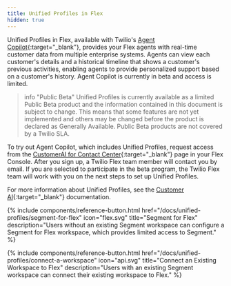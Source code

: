 ```yaml
---
title: Unified Profiles in Flex
hidden: true
---
```


Unified Profiles in Flex, available with Twilio's [Agent Copilot](https://www.twilio.com/docs/flex/customer-ai){:target="_blank"}, provides your Flex agents with real-time customer data from multiple enterprise systems. Agents can view each customer's details and a historical timeline that shows a customer's previous activities, enabling agents to provide personalized support based on a customer's history. Agent Copilot is currently in beta and access is limited. 

> info "Public Beta"
> Unified Profiles is currently available as a limited Public Beta product and the information contained in this document is subject to change. This means that some features are not yet implemented and others may be changed before the product is declared as Generally Available. Public Beta products are not covered by a Twilio SLA.

To try out Agent Copilot, which includes Unified Profiles, request access from the [CustomerAI for Contact Center](https://console.twilio.com/us1/develop/flex/customerai/overview){:target="_blank"} page in your Flex Console. After you sign up, a Twilio Flex team member will contact you by email. If you are selected to participate in the beta program, the Twilio Flex team will work with you on the next steps to set up Unified Profiles. 

For more information about Unified Profiles, see the [Customer AI](https://www.twilio.com/docs/flex/customer-ai){:target="_blank"} documentation.

<div class="double">
  {% include components/reference-button.html
    href="/docs/unified-profiles/segment-for-flex"
    icon="flex.svg"
    title="Segment for Flex"
    description="Users without an existing Segment workspace can configure a Segment for Flex workspace, which provides limited access to Segment."
  %}

  {% include components/reference-button.html
    href="/docs/unified-profiles/connect-a-workspace"
    icon="api.svg"
    title="Connect an Existing Workspace to Flex"
    description="Users with an existing Segment workspace can connect their existing workspace to Flex."
  %}
</div>